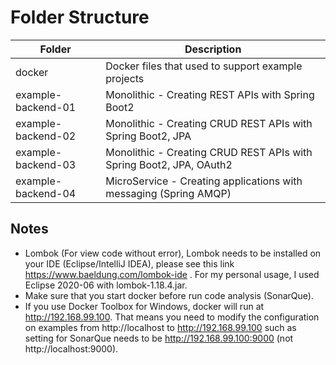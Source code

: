 # Folder Structure
Folder | Description
------------ | -------------
docker | Docker files that used to support example projects
example-backend-01 | Monolithic   - Creating REST APIs with Spring Boot2
example-backend-02 | Monolithic   - Creating CRUD REST APIs with Spring Boot2, JPA
example-backend-03 | Monolithic   - Creating CRUD REST APIs with Spring Boot2, JPA, OAuth2
example-backend-04 | MicroService - Creating applications with messaging (Spring AMQP)

## Notes
- Lombok (For view code without error), Lombok needs to be installed on your IDE (Eclipse/IntelliJ IDEA), please see this link https://www.baeldung.com/lombok-ide .
For my personal usage, I used Eclipse 2020-06 with lombok-1.18.4.jar.
- Make sure that you start docker before run code analysis (SonarQue).
- If you use Docker Toolbox for Windows, docker will run at http://192.168.99.100. That means you need to modify the configuration on examples from http://localhost to http://192.168.99.100 such as setting for SonarQue needs to be http://192.168.99.100:9000 (not http://localhost:9000).
